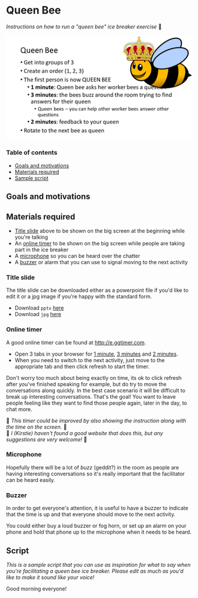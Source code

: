 # Queen Bee

*Instructions on how to run a "queen bee" ice breaker exercise* :honeybee:

![](QueenBeeCoverSlide.jpg)

### Table of contents

* [Goals and motivations](#goals-and-motivations)
* [Materials required](#materials-required)
* [Sample script](#script)

## Goals and motivations


## Materials required

* [Title slide](#title-slide) above to be shown on the big screen at the beginning while you're talking
* An [online timer](#online-timer) to be shown on the big screen while people are taking part in the ice breaker
* A [microphone](#microphone) so you can be heard over the chatter
* A [buzzer](#buzzer) or alarm that you can use to signal moving to the next activity

### Title slide

The title slide can be downloaded either as a powerpoint file if you'd like to edit it or a jpg image if you're happy with the standard form.

* Download `pptx` [here]()
* Download `jpg` [here]()

### Online timer

A good online timer can be found at http://e.ggtimer.com.

* Open 3 tabs in your browser for [1 minute](https://e.ggtimer.com/1minutes), [3 minutes](https://e.ggtimer.com/3minutes) and [2 minutes](https://e.ggtimer.com/3minutes).
* When you need to switch to the next activity, just move to the appropriate tab and then click refresh to start the timer.

Don't worry too much about being exactly on time, its ok to click refresh after you've finished speaking for example, but do try to move the conversations along quickly.
In the best case scenario it will be difficult to break up interesting conversations.
That's the goal!
You want to leave people feeling like they want to find those people again, later in the day, to chat more.

:construction: *This timer could be improved by also showing the instruction along with the time on the screen.* :construction: <br>
:construction: *I (Kirstie) haven't found a good website that does this, but any suggestions are very welcome!* :construction: 

### Microphone

Hopefully there will be a lot of *buzz* (geddit?) in the room as people are having interesting conversations so it's really important that the facilitator can be heard easily.

### Buzzer

In order to get everyone's attention, it is useful to have a buzzer to indicate that the time is up and that everyone should move to the next activity.

You could either buy a loud buzzer or fog horn, or set up an alarm on your phone and hold that phone up to the microphone when it needs to be heard.

## Script

*This is a sample script that you can use as inspiration for what to say when you're facilitating a queen bee ice breaker.*
*Please edit as much as you'd like to make it sound like your voice!*

Good morning everyone!
